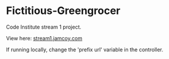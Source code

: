 # Fictitious-Greengrocer

Code Institute stream 1 project.

View here:
[stream1.jamcoy.com](https://stream1.jamcoy.com)

If running locally, change the 'prefix url' variable in the controller.